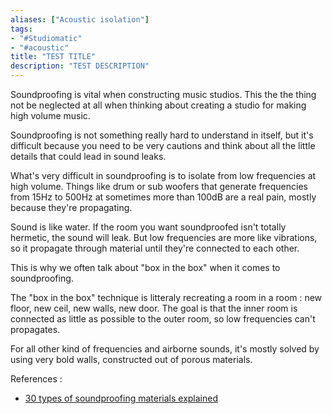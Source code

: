 ```yaml
---
aliases: ["Acoustic isolation"]
tags: 
- "#Studiomatic"
- "#acoustic"
title: "TEST TITLE"
description: "TEST DESCRIPTION"
---
```


Soundproofing is vital when constructing music studios. This the the thing not be neglected at all when thinking about creating a studio for making high volume music. 

Soundproofing is not something really hard to understand in itself, but it's difficult because you need to be very cautions and think about all the little details that could lead in sound leaks. 

What's very difficult in soundproofing is to isolate from low frequencies at high volume. Things like drum or sub woofers that generate frequencies from 15Hz to 500Hz at sometimes more than 100dB are a real pain, mostly because they're propagating. 

Sound is like water. If the room you want soundproofed isn't totally hermetic, the sound will leak. But low frequencies are more like vibrations, so it propagate through material until they're connected to each other. 

This is why we often talk about "box in the box" when it comes to soundproofing. 

The "box in the box" technique is litteraly recreating a room in a room : new floor, new ceil, new walls, new door. The goal is that the inner room is connected as little as possible to the outer room, so low frequencies can't propagates. 

For all other kind of frequencies and airborne sounds, it's mostly solved by using very bold walls, constructed out of porous materials. 

References :
- [30 types of soundproofing materials explained](https://www.acoustiblok.co.uk/soundproofing-materials/#Absorption)